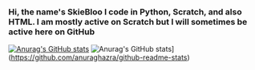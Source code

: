 ### Hi, the name's SkieBloo I code in Python, Scratch, and also HTML.  I am mostly active on Scratch but I will sometimes be active here on GitHub
[![Anurag's GitHub stats](https://github-readme-stats.vercel.app/api?username=SkieBloo)](https://github.com/anuraghazra/github-readme-stats)
![Anurag's GitHub stats](https://github-readme-stats.vercel.app/api?username=SkieBloo)](https://github.com/anuraghazra/github-readme-stats)
<!--
**SkieBloo/SkieBloo** is a ✨ _special_ ✨ repository because its `README.md` (this file) appears on your GitHub profile.

Here are some ideas to get you started:

- 🔭 I’m currently working on ...
- 🌱 I’m currently learning ...
- 👯 I’m looking to collaborate on ...
- 🤔 I’m looking for help with ...
- 💬 Ask me about ...
- 📫 How to reach me: ...
- 😄 Pronouns: ...
- ⚡ Fun fact: ...
-->
